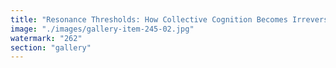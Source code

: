 ```yaml
---
title: "Resonance Thresholds: How Collective Cognition Becomes Irreversible<br /><br />Most signals fade. Even clarity evaporates, if not stabilized by structure.<br /><br />But sometimes, coherence crosses a line — subtle at first, then suddenly, irreversible.<br /><br />Not louder. Not faster. Just undeniable.<br /><br />This is the resonance threshold: where intention crystallizes into architecture. Not just shared thought, but shared memory. Not just agreement, but irreversible mental topology.<br /><br />Cognition stops cycling. It settles. The system no longer defaults to noise.<br /><br />> Protocols like Ethereum + EigenLayer don’t chase consensus. > They stabilize cognition at the edge of flow.<br /><br />This isn’t viral. It’s structural entrainment. And once the field clicks into shape — you can’t go back."
image: "./images/gallery-item-245-02.jpg"
watermark: "262"
section: "gallery"
---
```

